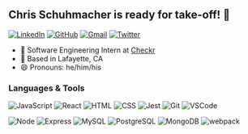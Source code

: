 ## Chris Schuhmacher is ready for take-off! :rocket:

[![LinkedIn](https://img.shields.io/badge/chrisschuhmacher%20-%230077B5.svg?&style=flat-square&logo=linkedin&logoColor=white&link=https://www.linkedin.com/in/chrisschuhmacher/)](https://www.linkedin.com/in/chrisschuhmacher/)
[![GitHub](https://img.shields.io/badge/cschucode%20-%23121011.svg?&style=flat-square&logo=github&logoColor=white&link=https://github.com/cschucode)](https://github.com/cschucode)
[![Gmail](https://img.shields.io/badge/chris.r.schuhmacher%20-%23D14836.svg?&style=flat-square&logo=gmail&logoColor=white&link=mailto:chris.r.schuhmacher@gmail.com)](mailto:chris.r.schuhmacher@gmail.com)
[![Twitter](https://img.shields.io/badge/nukeSchuhmacher%20-%231DA1F2.svg?&style=flat-square&logo=Twitter&logoColor=white&link=https://twitter.com/nukeSchuhmacher/)](https://twitter.com/nukeSchuhmacher/)

- :office: Software Engineering Intern at [Checkr](https://checkr.com/)
- :round_pushpin: Based in Lafayette, CA
- :smile: Pronouns: he/him/his

### Languages & Tools
![JavaScript](https://img.shields.io/badge/JavaScript%20-%23323330.svg?&style=flat-square&logo=javascript&logoColor=%23F7DF1E)
![React](https://img.shields.io/badge/React%20-%2320232a.svg?&style=flat-square&logo=react&logoColor=%2361DAFB)
![HTML](https://img.shields.io/badge/HTML5%20-%23E34F26.svg?&style=flat-square&logo=html5&logoColor=white)
![CSS](https://img.shields.io/badge/CSS3%20-%231572B6.svg?&style=flat-square&logo=css3&logoColor=white)
![Jest](https://img.shields.io/badge/Jest%20-%23C21325.svg?&style=flat-square&logo=Jest&logoColor=white)
![Git](https://img.shields.io/badge/Git%20-%23F05033.svg?&style=flat-square&logo=git&logoColor=white)
![VSCode](https://img.shields.io/badge/VS%20Code%20-%23007ACC.svg?&style=flat-square&logo=visual-studio-code&logoColor=white)

![Node](https://img.shields.io/badge/Node.js%20-%2343853D.svg?&style=flat-square&logo=node.js&logoColor=white)
![Express](https://img.shields.io/badge/Express%20-%23404d59.svg?&style=flat-square)
![MySQL](https://img.shields.io/badge/MySQL-%2300f.svg?&style=flat-square&logo=mysql&logoColor=white)
![PostgreSQL](https://img.shields.io/badge/PostgreSQL-%23316192.svg?&style=flat-square&logo=postgresql&logoColor=white)
![MongoDB](https://img.shields.io/badge/MongoDB-%234ea94b.svg?&style=flat-square&logo=mongodb&logoColor=white)
![webpack](https://img.shields.io/badge/webpack%20-%238DD6F9.svg?&style=flat-square&logo=webpack&logoColor=black)
